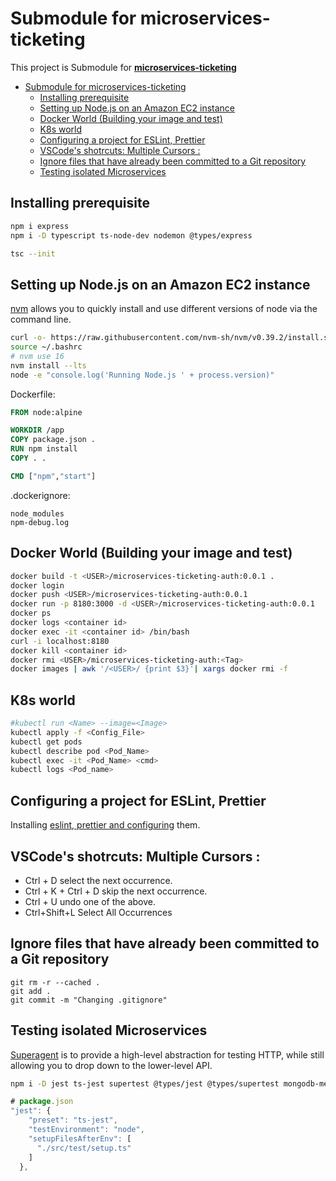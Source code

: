 # Submodule for microservices-ticketing
This project is Submodule for [**microservices-ticketing**](https://github.com/mehradi-github/microservices-ticketing)

- [Submodule for microservices-ticketing](#submodule-for-microservices-ticketing)
  - [Installing prerequisite](#installing-prerequisite)
  - [Setting up Node.js on an Amazon EC2 instance](#setting-up-nodejs-on-an-amazon-ec2-instance)
  - [Docker World (Building your image and test)](#docker-world-building-your-image-and-test)
  - [K8s world](#k8s-world)
  - [Configuring a project for ESLint, Prettier](#configuring-a-project-for-eslint-prettier)
  - [VSCode's shotrcuts: Multiple Cursors :](#vscodes-shotrcuts-multiple-cursors-)
  - [Ignore files that have already been committed to a Git repository](#ignore-files-that-have-already-been-committed-to-a-git-repository)
  - [Testing isolated Microservices](#testing-isolated-microservices)

## Installing prerequisite
```sh
npm i express
npm i -D typescript ts-node-dev nodemon @types/express

tsc --init
```

## Setting up Node.js on an Amazon EC2 instance
[nvm](https://github.com/nvm-sh/nvm/) allows you to quickly install and use different versions of node via the command line.
```sh
curl -o- https://raw.githubusercontent.com/nvm-sh/nvm/v0.39.2/install.sh | bash
source ~/.bashrc
# nvm use 16
nvm install --lts
node -e "console.log('Running Node.js ' + process.version)"
```

Dockerfile:
```dockerfile
FROM node:alpine

WORKDIR /app
COPY package.json .
RUN npm install
COPY . .

CMD ["npm","start"]
```

.dockerignore:
```
node_modules
npm-debug.log
```
## Docker World (Building your image and test)
```sh
docker build -t <USER>/microservices-ticketing-auth:0.0.1 .
docker login
docker push <USER>/microservices-ticketing-auth:0.0.1
docker run -p 8180:3000 -d <USER>/microservices-ticketing-auth:0.0.1
docker ps
docker logs <container id>
docker exec -it <container id> /bin/bash
curl -i localhost:8180
docker kill <container id>
docker rmi <USER>/microservices-ticketing-auth:<Tag>
docker images | awk '/<USER>/ {print $3}'| xargs docker rmi -f
```
## K8s world
```sh
#kubectl run <Name> --image=<Image>
kubectl apply -f <Config_File>
kubectl get pods
kubectl describe pod <Pod_Name>
kubectl exec -it <Pod_Name> <cmd>
kubectl logs <Pod_name>
```

## Configuring a project for ESLint, Prettier
Installing [eslint, prettier and configuring](https://github.com/mehradi-github/jest-rtl) them.

## VSCode's shotrcuts: Multiple Cursors :
- Ctrl + D select the next occurrence.
- Ctrl + K + Ctrl + D skip the next occurrence.
- Ctrl + U undo one of the above.
- Ctrl+Shift+L Select All Occurrences

## Ignore files that have already been committed to a Git repository
```git
git rm -r --cached .
git add .
git commit -m "Changing .gitignore"
```
## Testing isolated Microservices
[Superagent](https://www.npmjs.com/package/supertest) is to provide a high-level abstraction for testing HTTP, while still allowing you to drop down to the lower-level API.

```sh
npm i -D jest ts-jest supertest @types/jest @types/supertest mongodb-memory-server
```

```js
# package.json
"jest": {
    "preset": "ts-jest",
    "testEnvironment": "node",
    "setupFilesAfterEnv": [
      "./src/test/setup.ts"
    ]
  },

```